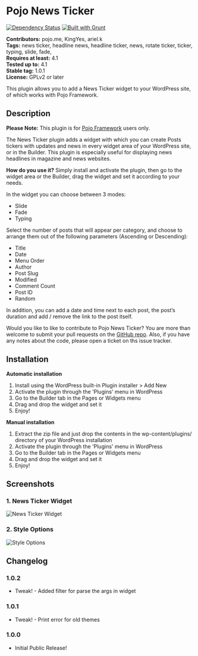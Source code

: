 # Pojo News Ticker #
[![Dependency Status](https://david-dm.org/pojome/pojo-news-ticker/dev-status.svg)](https://david-dm.org/pojome/pojo-news-ticker#info=devDependencies) [![Built with Grunt](https://cdn.gruntjs.com/builtwith.png)](http://gruntjs.com/)

**Contributors:** pojo.me, KingYes, ariel.k  
**Tags:** news ticker, headline news, headline ticker, news, rotate ticker, ticker, typing, slide, fade,  
**Requires at least:** 4.1  
**Tested up to:** 4.1  
**Stable tag:** 1.0.1  
**License:** GPLv2 or later  

This plugin allows you to add a News Ticker widget to your WordPress site, of which works with Pojo Framework.

## Description ##

**Please Note:** This plugin is for [Pojo Framework][1] users only.

The News Ticker plugin adds a widget with which you can create Posts tickers with updates and news in every widget area of your WordPress site, or in the Builder. This plugin is especially useful for displaying news headlines in magazine and news websites.

**How do you use it?**
Simply install and activate the plugin, then go to the widget area or the Builder, drag the widget and set it according to your needs.

In the widget you can choose between 3 modes:

*   Slide
*   Fade
*   Typing

Select the number of posts that will appear per category, and choose to arrange them out of the following parameters (Ascending or Descending):

*   Title
*   Date
*   Menu Order
*   Author
*   Post Slug
*   Modified
*   Comment Count
*   Post ID
*   Random

In addition, you can add a date and time next to each post, the post’s duration and add / remove the link to the post itself.

Would you like to like to contribute to Pojo News Ticker? You are more than welcome to submit your pull requests on the [GitHub repo][2]. Also, if you have any notes about the code, please open a ticket on ths issue tracker.

 [1]: http://pojo.me/?utm_source=wp-repo&utm_medium=link&utm_campaign=news_ticker
 [2]: https://github.com/pojome/pojo-news-ticker

## Installation ##

**Automatic installation**
<ol>
	<li>Install using the WordPress built-in Plugin installer > Add New</li>
	<li>Activate the plugin through the 'Plugins' menu in WordPress</li>
	<li>Go to the Builder tab in the Pages or Widgets menu</li>
	<li>Drag and drop the widget and set it</li>
	<li>Enjoy!</li>
</ol>

**Manual installation**
<ol>
	<li>Extract the zip file and just drop the contents in the wp-content/plugins/ directory of your WordPress installation</li>
	<li>Activate the plugin through the 'Plugins' menu in WordPress</li>
	<li>Go to the Builder tab in the Pages or Widgets menu</li>
    <li>Drag and drop the widget and set it</li>
	<li>Enjoy!</li>
</ol>

## Screenshots ##

### 1. News Ticker Widget ###
![News Ticker Widget](http://s.wordpress.org/extend/plugins/pojo-news-ticker/screenshot-1.png)

### 2. Style Options ###
![Style Options](http://s.wordpress.org/extend/plugins/pojo-news-ticker/screenshot-2.png)


## Changelog ##

### 1.0.2 ###
* Tweak! - Added filter for parse the args in widget

### 1.0.1 ###
* Tweak! - Print error for old themes

### 1.0.0 ###
* Initial Public Release!